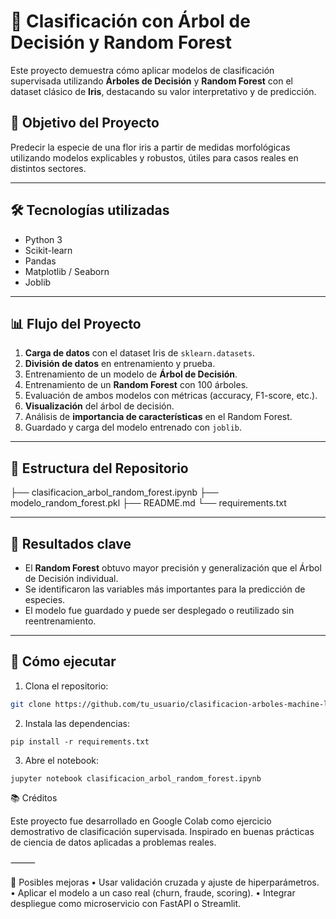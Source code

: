 # 🌳 Clasificación con Árbol de Decisión y Random Forest

Este proyecto demuestra cómo aplicar modelos de clasificación supervisada utilizando **Árboles de Decisión** y **Random Forest** con el dataset clásico de **Iris**, destacando su valor interpretativo y de predicción.

## 🎯 Objetivo del Proyecto

Predecir la especie de una flor iris a partir de medidas morfológicas utilizando modelos explicables y robustos, útiles para casos reales en distintos sectores.

---

## 🛠️ Tecnologías utilizadas

- Python 3
- Scikit-learn
- Pandas
- Matplotlib / Seaborn
- Joblib

---

## 📊 Flujo del Proyecto

1. **Carga de datos** con el dataset Iris de `sklearn.datasets`.
2. **División de datos** en entrenamiento y prueba.
3. Entrenamiento de un modelo de **Árbol de Decisión**.
4. Entrenamiento de un **Random Forest** con 100 árboles.
5. Evaluación de ambos modelos con métricas (accuracy, F1-score, etc.).
6. **Visualización** del árbol de decisión.
7. Análisis de **importancia de características** en el Random Forest.
8. Guardado y carga del modelo entrenado con `joblib`.

---

## 📁 Estructura del Repositorio
├── clasificacion_arbol_random_forest.ipynb
├── modelo_random_forest.pkl
├── README.md
└── requirements.txt

---

## 📌 Resultados clave

- El **Random Forest** obtuvo mayor precisión y generalización que el Árbol de Decisión individual.
- Se identificaron las variables más importantes para la predicción de especies.
- El modelo fue guardado y puede ser desplegado o reutilizado sin reentrenamiento.

---

## 🚀 Cómo ejecutar

1. Clona el repositorio:

```bash
git clone https://github.com/tu_usuario/clasificacion-arboles-machine-learning.git
```
2.	Instala las dependencias:
   ```
pip install -r requirements.txt
```
3.	Abre el notebook:
```
jupyter notebook clasificacion_arbol_random_forest.ipynb
```

📚 Créditos

Este proyecto fue desarrollado en Google Colab como ejercicio demostrativo de clasificación supervisada. Inspirado en buenas prácticas de ciencia de datos aplicadas a problemas reales.

⸻

🔄 Posibles mejoras
	•	Usar validación cruzada y ajuste de hiperparámetros.
	•	Aplicar el modelo a un caso real (churn, fraude, scoring).
	•	Integrar despliegue como microservicio con FastAPI o Streamlit.
